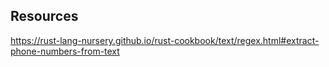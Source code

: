 ## Resources

<https://rust-lang-nursery.github.io/rust-cookbook/text/regex.html#extract-phone-numbers-from-text>
